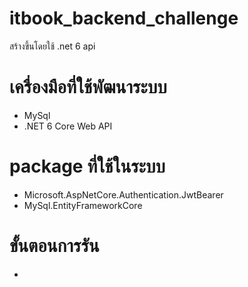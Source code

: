 # itbook_backend_challenge

สร้างขึ้นโดยใช้ .net 6 api

# เครื่องมือที่ใช้พัฒนาระบบ
  -  MySql
  - .NET 6 Core Web API

# package ที่ใช้ในระบบ 
  - Microsoft.AspNetCore.Authentication.JwtBearer
  - MySql.EntityFrameworkCore

# ขั้นตอนการรัน
  - 
